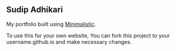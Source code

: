 ## Sudip Adhikari

My portfolio built using [Minimalistic](https://github.com/).

To use this for your own website, You can fork this project to your username.github.io and make necessary changes.

